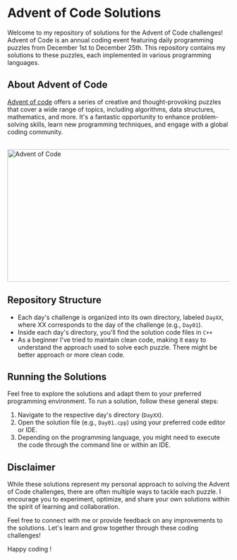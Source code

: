 # Advent of Code Solutions

Welcome to my repository of solutions for the Advent of Code challenges! Advent of Code is an annual coding event featuring daily programming puzzles from December 1st to December 25th. This repository contains my solutions to these puzzles, each implemented in various programming languages. <br>


## About Advent of Code

[Advent of code](https://adventofcode.com/)  offers a series of creative and thought-provoking puzzles that cover a wide range of topics, including algorithms, data structures, mathematics, and more. It's a fantastic opportunity to enhance problem-solving skills, learn new programming techniques, and engage with a global coding community.
<br>
<br>

<img src="./advent.png" height ="300"
width="600"
title="Advent of Code">

## Repository Structure

- Each day's challenge is organized into its own directory, labeled `DayXX`, where XX corresponds to the day of the challenge (e.g., `Day01`).
- Inside each day's directory, you'll find the solution code files in ``C++``
- As a beginner I've tried to maintain clean code, making it easy to understand the approach used to solve each puzzle. There might be better approach or more clean code.

## Running the Solutions

Feel free to explore the solutions and adapt them to your preferred programming   environment. To run a solution, follow these general steps:

1. Navigate to the respective day's directory (`DayXX`).
2. Open the solution file (e.g., `Day01.cpp`) using your preferred code editor or IDE.
3. Depending on the programming language, you might need to execute the code through the command line or within an IDE.

## Disclaimer

While these solutions represent my personal approach to solving the Advent of Code challenges, there are often multiple ways to tackle each puzzle. I encourage you to experiment, optimize, and share your own solutions within the spirit of learning and collaboration.

Feel free to connect with me or provide feedback on any improvements to the solutions. Let's learn and grow together through these coding challenges!

Happy coding !
